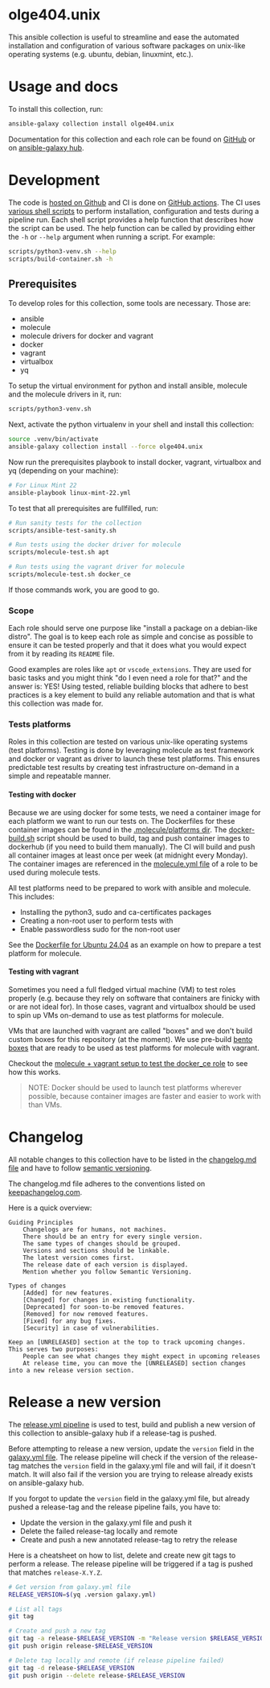 # olge404.unix
This ansible collection is useful to streamline and ease the automated installation and configuration
of various software packages on unix-like operating systems (e.g. ubuntu, debian, linuxmint, etc.).

# Usage and docs
To install this collection, run:

```bash
ansible-galaxy collection install olge404.unix
```

Documentation for this collection and each role can be found on [GitHub](https://github.com/OlGe404/olge404.unix/blob/main/README.md) or on [ansible-galaxy hub](https://galaxy.ansible.com/ui/repo/published/olge404/unix/docs/).

# Development
The code is [hosted on Github](https://github.com/OlGe404/olge404.unix) and CI is done on [GitHub actions](https://github.com/OlGe404/olge404.unix/actions). The CI uses [various shell scripts](https://github.com/OlGe404/olge404.unix/tree/main/scripts) to perform installation, configuration and tests during a pipeline run. Each shell script provides a help function that describes how the script can be used. The help function can be called by providing either the `-h` or `--help` argument when running a script. For example:

```bash
scripts/python3-venv.sh --help
scripts/build-container.sh -h
```

## Prerequisites
To develop roles for this collection, some tools are necessary. Those are:

* ansible
* molecule
* molecule drivers for docker and vagrant
* docker
* vagrant
* virtualbox
* yq

To setup the virtual environment for python and install ansible, molecule and the molecule drivers in it, run:

```bash
scripts/python3-venv.sh
```

Next, activate the python virtualenv in your shell and install this collection:

```bash
source .venv/bin/activate
ansible-galaxy collection install --force olge404.unix
```

Now run the prerequisites playbook to install docker, vagrant, virtualbox and yq (depending on your machine):

```bash
# For Linux Mint 22
ansible-playbook linux-mint-22.yml
```

To test that all prerequisites are fullfilled, run:

```bash
# Run sanity tests for the collection
scripts/ansible-test-sanity.sh

# Run tests using the docker driver for molecule
scripts/molecule-test.sh apt

# Run tests using the vagrant driver for molecule
scripts/molecule-test.sh docker_ce
```

If those commands work, you are good to go.

### Scope
Each role should serve one purpose like "install a package on a debian-like distro".
The goal is to keep each role as simple and concise as possible to ensure it can be tested properly and that it does what you would expect from it by reading its `README` file.

Good examples are roles like `apt` or `vscode_extensions`. They are used for basic tasks and you might think "do I even need a role for that?" and the
answer is: YES! Using tested, reliable building blocks that adhere to best practices is a key element to build any reliable automation and that is what this collection was made for.

### Tests platforms
Roles in this collection are tested on various unix-like operating systems (test platforms). Testing is done by leveraging molecule as test framework and docker or vagrant as driver to launch these test platforms. This ensures predictable test results by creating test infrastructure on-demand in a simple and repeatable manner.

#### Testing with docker
Because we are using docker for some tests, we need a container image for each platform we want to run our tests on. The Dockerfiles for these container images can be found in the [.molecule/platforms dir](https://github.com/OlGe404/olge404.unix/tree/main/.molecule/platforms/). The [docker-build.sh](https://github.com/OlGe404/olge404.unix/tree/main/scripts/docker-build.sh) script should be used to build, tag and push container images to dockerhub (if you need to build them manually). The CI will build and push all container images at least once per week (at midnight every Monday). The container images are referenced in the [molecule.yml file](https://github.com/OlGe404/olge404.unix/tree/main/roles/apt/molecule/default/molecule.yml) of a role to be used during molecule tests.

All test platforms need to be prepared to work with ansible and molecule. This includes:

* Installing the python3, sudo and ca-certificates packages
* Creating a non-root user to perform tests with
* Enable passwordless sudo for the non-root user

See the [Dockerfile for Ubuntu 24.04](https://github.com/OlGe404/olge404.unix/tree/main/.molecule/platforms/Dockerfile.ubuntu-24.04) as an example on how to prepare a test platform for molecule.

#### Testing with vagrant
Sometimes you need a full fledged virtual machine (VM) to test roles properly (e.g. because they rely on software that containers are finicky with or are not ideal for). In those cases, vagrant and virtualbox should be used to spin up VMs on-demand to use as test platforms for molecule.

VMs that are launched with vagrant are called "boxes" and we don't build custom boxes for this repository (at the moment). We use pre-build [bento boxes](https://github.com/chef/bento) that are ready to be used as test platforms for molecule with vagrant.

Checkout the [molecule + vagrant setup to test the docker_ce role](https://github.com/OlGe404/olge404.unix/tree/main/roles/docker_ce/molecule/default/molecule.yml) to see how this works.

> NOTE: Docker should be used to launch test platforms wherever possible, 
> because container images are faster and easier to work with than VMs.

# Changelog
All notable changes to this collection have to be listed in the [changelog.md file](https://github.com/OlGe404/olge404.unix/tree/main/changelog.md) and have to follow [semantic versioning](https://semver.org/).

The changelog.md file adheres to the conventions listed on [keepachangelog.com](https://keepachangelog.com/en/1.1.0/).

Here is a quick overview:

```
Guiding Principles
    Changelogs are for humans, not machines.
    There should be an entry for every single version.
    The same types of changes should be grouped.
    Versions and sections should be linkable.
    The latest version comes first.
    The release date of each version is displayed.
    Mention whether you follow Semantic Versioning.

Types of changes
    [Added] for new features.
    [Changed] for changes in existing functionality.
    [Deprecated] for soon-to-be removed features.
    [Removed] for now removed features.
    [Fixed] for any bug fixes.
    [Security] in case of vulnerabilities.

Keep an [UNRELEASED] section at the top to track upcoming changes. This serves two purposes:
    People can see what changes they might expect in upcoming releases
    At release time, you can move the [UNRELEASED] section changes into a new release version section.
```

# Release a new version
The [release.yml pipeline](https://github.com/OlGe404/olge404.unix/tree/main/.github/workflows/release.yml) is used to test, build and publish a new version of this collection to ansible-galaxy hub if a release-tag is pushed.

Before attempting to release a new version, update the `version` field in the [galaxy.yml file](https://github.com/OlGe404/olge404.unix/tree/main/galaxy.yml). The release pipeline will check if the version of the release-tag matches the `version` field in the galaxy.yml file and will fail, if it doesn't match. It will also fail if the version you are trying to release already exists on ansible-galaxy hub.

If you forgot to update the `version` field in the galaxy.yml file, but already pushed a release-tag and the release pipeline fails, you have to:

* Update the version in the galaxy.yml file and push it
* Delete the failed release-tag locally and remote
* Create and push a new annotated release-tag to retry the release

Here is a cheatsheet on how to list, delete and create new git tags to perform a release. The release pipeline will be triggered if a tag is pushed that matches `release-X.Y.Z`.

```bash
# Get version from galaxy.yml file
RELEASE_VERSION=$(yq .version galaxy.yml)

# List all tags
git tag

# Create and push a new tag
git tag -a release-$RELEASE_VERSION -m "Release version $RELEASE_VERSION"
git push origin release-$RELEASE_VERSION

# Delete tag locally and remote (if release pipeline failed)
git tag -d release-$RELEASE_VERSION
git push origin --delete release-$RELEASE_VERSION
```
